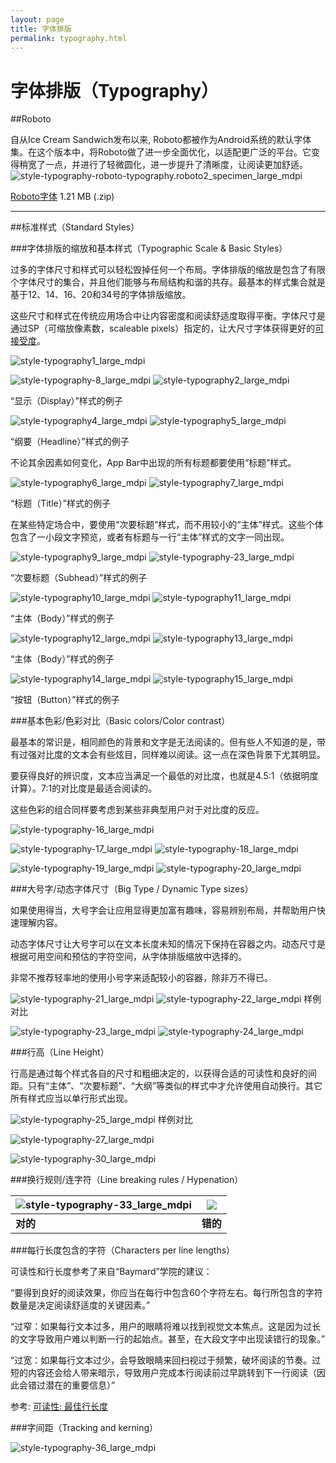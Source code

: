 ```yaml
---
layout: page
title: 字体排版
permalink: typography.html
---
```


# 字体排版（Typography）

##Roboto

自从Ice Cream Sandwich发布以来, Roboto都被作为Android系统的默认字体集。在这个版本中，将Roboto做了进一步全面优化，以适配更广泛的平台。它变得稍宽了一点，并进行了轻微圆化，进一步提升了清晰度，让阅读更加舒适。
![style-typography-roboto-typography.roboto2_specimen_large_mdpi](images/style-typography-roboto-typography.roboto2_specimen_large_mdpi.png)

[Roboto字体](downloads/RobotoTTF.zip)
1.21 MB (.zip)

--- 

##标准样式（Standard Styles）


###字体排版的缩放和基本样式（Typographic Scale & Basic Styles）

过多的字体尺寸和样式可以轻松毁掉任何一个布局。字体排版的缩放是包含了有限个字体尺寸的集合，并且他们能够与布局结构和谐的共存。最基本的样式集合就是基于12、14、16、20和34号的字体排版缩放。

这些尺寸和样式在传统应用场合中让内容密度和阅读舒适度取得平衡。字体尺寸是通过SP（可缩放像素数，scaleable pixels）指定的，让大尺寸字体获得更好的[可接受度](../usability/accessibility.md)。

![style-typography1_large_mdpi](images/style-typography1_large_mdpi.png)

![style-typography-8_large_mdpi](images/style-typography-8_large_mdpi.png)
![style-typography2_large_mdpi](images/style-typography2_large_mdpi.png)

“显示（Display）”样式的例子

![style-typography4_large_mdpi](images/style-typography4_large_mdpi.png)
![style-typography5_large_mdpi](images/style-typography5_large_mdpi.png)

“纲要（Headline）”样式的例子

不论其余因素如何变化，App Bar中出现的所有标题都要使用“标题”样式。

![style-typography6_large_mdpi](images/style-typography6_large_mdpi.png)
![style-typography7_large_mdpi](images/style-typography7_large_mdpi.png)

“标题（Title）”样式的例子

在某些特定场合中，要使用“次要标题”样式，而不用较小的“主体”样式。这些个体包含了一小段文字预览，或者有标题与一行“主体”样式的文字一同出现。

![style-typography9_large_mdpi](images/style-typography9_large_mdpi.png)
![style-typography-23_large_mdpi](images/style-typography-23_large_mdpi.png)

“次要标题（Subhead）”样式的例子

![style-typography10_large_mdpi](images/style-typography10_large_mdpi.png)
![style-typography11_large_mdpi](images/style-typography11_large_mdpi.png)

“主体（Body）”样式的例子

![style-typography12_large_mdpi](images/style-typography12_large_mdpi.png)
![style-typography13_large_mdpi](images/style-typography13_large_mdpi.png)

“主体（Body）”样式的例子

![style-typography14_large_mdpi](images/style-typography14_large_mdpi.png)
![style-typography15_large_mdpi](images/style-typography15_large_mdpi.png)

“按钮（Button）”样式的例子

###基本色彩/色彩对比（Basic colors/Color contrast）

最基本的常识是，相同颜色的背景和文字是无法阅读的。但有些人不知道的是，带有过强对比度的文本会有些炫目，同样难以阅读。这一点在深色背景下尤其明显。

要获得良好的辨识度，文本应当满足一个最低的对比度，也就是4.5:1（依据明度计算）。7:1的对比度是最适合阅读的。

这些色彩的组合同样要考虑到某些非典型用户对于对比度的反应。

![style-typography-16_large_mdpi](images/style-typography-16_large_mdpi.png)

![style-typography-17_large_mdpi](images/style-typography-17_large_mdpi.png)
![style-typography-18_large_mdpi](images/style-typography-18_large_mdpi.png)

![style-typography-19_large_mdpi](images/style-typography-19_large_mdpi.png)
![style-typography-20_large_mdpi](images/style-typography-20_large_mdpi.png)

###大号字/动态字体尺寸（Big Type / Dynamic Type sizes）

如果使用得当，大号字会让应用显得更加富有趣味，容易辨别布局，并帮助用户快速理解内容。

动态字体尺寸让大号字可以在文本长度未知的情况下保持在容器之内。动态尺寸是根据可用空间和预估的字符空间，从字体排版缩放中选择的。

非常不推荐轻率地的使用小号字来适配较小的容器，除非万不得已。

![style-typography-21_large_mdpi](images/style-typography-21_large_mdpi.png)
![style-typography-22_large_mdpi](images/style-typography-22_large_mdpi.png)
样例对比

![style-typography-23_large_mdpi](images/style-typography-23_large_mdpi.png)
![style-typography-24_large_mdpi](images/style-typography-24_large_mdpi.png)

###行高（Line Height）

行高是通过每个样式各自的尺寸和粗细决定的，以获得合适的可读性和良好的间距。只有“主体”、“次要标题”、“大纲”等类似的样式中才允许使用自动换行。其它所有样式应当以单行形式出现。

![style-typography-25_large_mdpi](images/style-typography-25_large_mdpi.png)
样例对比

![style-typography-27_large_mdpi](images/style-typography-27_large_mdpi.png)

![style-typography-30_large_mdpi](images/style-typography-30_large_mdpi.png)

###换行规则/连字符（Line breaking rules / Hypenation）

|![style-typography-33_large_mdpi](images/style-typography-32_large_mdpi.png)|![](images/style-typography-33_large_mdpi.png)|
|---|---|
|**对的**|**错的**|

###每行长度包含的字符（Characters per line lengths）

可读性和行长度参考了来自“Baymard”学院的建议：

“要得到良好的阅读效果，你应当在每行中包含60个字符左右。每行所包含的字符数量是决定阅读舒适度的关键因素。”

“过窄：如果每行文本过多，用户的眼睛将难以找到视觉文本焦点。这是因为过长的文字导致用户难以判断一行的起始点。甚至，在大段文字中出现读错行的现象。”

“过宽：如果每行文本过少，会导致眼睛来回扫视过于频繁，破坏阅读的节奏。过短的内容还会给人带来暗示，导致用户完成本行阅读前过早跳转到下一行阅读（因此会错过潜在的重要信息）”

参考: [可读性: 最佳行长度](http://baymard.com/blog/line-length-readability)
 
 
###字间距（Tracking and kerning）

![style-typography-36_large_mdpi](images/style-typography-36_large_mdpi.png)
